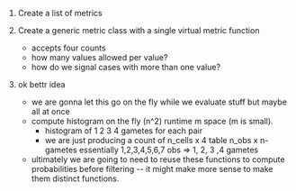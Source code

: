 1) Create a list of metrics
2) Create a generic metric class with a single virtual metric function
    - accepts four counts
    - how many values allowed per value?
    - how do we signal cases with more than one value?

3) ok bettr idea
    - we are gonna let this go on the fly while we evaluate stuff but maybe all at once
    - compute histogram on the fly (n^2) runtime m space (m is small).
        - histogram of 1 2 3 4 gametes for each pair
        - we are just producing a count of n_cells x 4 table
            n_obs x n-gametes essentially
            1,2,3,4,5,6,7 obs => 1, 2, 3 ,4 gametes
    - ultimately we are going to need to reuse these functions to compute probabilities before filtering -- it might make more sense to make them distinct functions.
